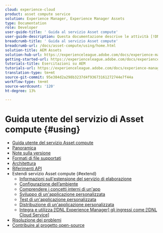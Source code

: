 ```yaml
---
cloud: experience-cloud
product: asset compute service
solution: Experience Manager, Experience Manager Assets
type: Documentation
role: Developer
user-guide-title: ' Guida al servizio Asset compute'
user-guide-description: Questa documentazione descrive le attività [!DNL Asset Compute Service] come sviluppare, gestire, implementare e risolvere i problemi del codice personalizzato.
breadcrumb-title: ' Guida al servizio Asset compute'
breadcrumb-url: /docs/asset-compute/using/home.html
solution-title: AEM Assets
solution-hub-url: https://experienceleague.adobe.com/docs/experience-manager-cloud-service/assets/home.html
getting-started-url: https://experienceleague.adobe.com/docs/experience-manager-cloud-service/assets/asset-microservices-overview.html
tutorials-title: Esercitazioni su AEM
tutorials-url: https://experienceleague.adobe.com/docs/experience-manager-learn/assets/overview.html
translation-type: tm+mt
source-git-commit: 95e384d2a298b3237d4f93673161272744e7f44a
workflow-type: tm+mt
source-wordcount: '120'
ht-degree: 13%

---
```



#  Guida utente del servizio di Asset compute {#using}

+ [ Guida utente del servizio Asset compute](home.md)
+ [Panoramica](introduction.md)
+ [Note sulla versione](release-notes.md)
+ [Formati di file supportati](https://experienceleague.adobe.com/docs/experience-manager-cloud-service/assets/file-format-support.html)
+ [Architettura](architecture.md)
+ [Riferimenti API](api.md)
+ Estendi  servizio Asset compute {#extend}
   + [Informazioni sull&#39;estensione del servizio di elaborazione](understand-extensibility.md)
   + [Configurazione dell’ambiente](setup-environment.md)
   + [Comprendere i concetti interni di un&#39;app](custom-application-internals.md)
   + [Sviluppo di un&#39;applicazione personalizzata](develop-custom-application.md)
   + [Test di un&#39;applicazione personalizzata](test-custom-application.md)
   + [Distribuzione di un&#39;applicazione personalizzata](deploy-custom-application.md)
   + [Integra e utilizza  [!DNL Experience Manager] gli ingressi come [!DNL Cloud Service]](https://experienceleague.adobe.com/docs/experience-manager-cloud-service/assets/asset-microservices-overview.html)
+ [Risoluzione dei problemi](troubleshooting.md)
+ [Contribuire al progetto open-source](contribute-to-compute-service.md)
